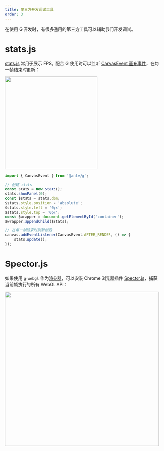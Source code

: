 ```yaml
---
title: 第三方开发调试工具
order: 3
---
```


在使用 G 开发时，有很多通用的第三方工具可以辅助我们开发调试。

# stats.js

[stats.js](https://github.com/mrdoob/stats.js/) 常用于展示 FPS。配合 G 使用时可以监听 [CanvasEvent 画布事件](/zh/docs/api/canvas#画布特有事件)，在每一帧结束时更新：

<img src="https://raw.githubusercontent.com/mrdoob/stats.js/master/files/fps.png" width="300px">

```js
import { CanvasEvent } from '@antv/g';

// 创建 stats
const stats = new Stats();
stats.showPanel(0);
const $stats = stats.dom;
$stats.style.position = 'absolute';
$stats.style.left = '0px';
$stats.style.top = '0px';
const $wrapper = document.getElementById('container');
$wrapper.appendChild($stats);

// 在每一帧结束时刷新帧数
canvas.addEventListener(CanvasEvent.AFTER_RENDER, () => {
    stats.update();
});
```

# Spector.js

如果使用 `g-webgl` 作为[渲染器](/zh/docs/api/renderer)，可以安装 Chrome 浏览器插件 [Spector.js](https://spector.babylonjs.com/)，捕获当前帧执行的所有 WebGL API：

<img src="https://gw.alipayobjects.com/mdn/rms_6ae20b/afts/img/A*TE8zT7vFq4gAAAAAAAAAAAAAARQnAQ" width="500px">
